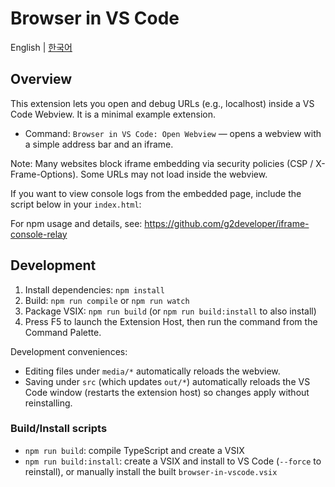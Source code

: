 # Browser in VS Code

English | [한국어](README.ko.md)

## Overview

This extension lets you open and debug URLs (e.g., localhost) inside a VS Code Webview. It is a minimal example extension.

- Command: `Browser in VS Code: Open Webview` — opens a webview with a simple address bar and an iframe.

Note: Many websites block iframe embedding via security policies (CSP / X-Frame-Options). Some URLs may not load inside the webview.

If you want to view console logs from the embedded page, include the script below in your `index.html`:
<code><script src="https://unpkg.com/iframe-console-relay/dist/index.umd.min.js"></script></code>

For npm usage and details, see:
https://github.com/g2developer/iframe-console-relay

## Development

1. Install dependencies: `npm install`
2. Build: `npm run compile` or `npm run watch`
3. Package VSIX: `npm run build` (or `npm run build:install` to also install)
4. Press F5 to launch the Extension Host, then run the command from the Command Palette.

Development conveniences:
- Editing files under `media/*` automatically reloads the webview.
- Saving under `src` (which updates `out/*`) automatically reloads the VS Code window (restarts the extension host) so changes apply without reinstalling.

### Build/Install scripts
- `npm run build`: compile TypeScript and create a VSIX
- `npm run build:install`: create a VSIX and install to VS Code (`--force` to reinstall), or manually install the built `browser-in-vscode.vsix`
